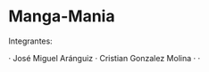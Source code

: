 # Manga-Mania
Integrantes:

· José Miguel Aránguiz
· Cristian Gonzalez Molina
· 
· 

<!--
Ayudas:

https://drive.google.com/drive/folders/1Wq0MYprQALLRkJ8_phkgS-c88X-mSTMq?usp=sharing
https://getbootstrap.com/

<link href="https://cdn.jsdelivr.net/npm/bootstrap@5.3.3/dist/css/bootstrap.min.css" rel="stylesheet" integrity="sha384-QWTKZyjpPEjISv5WaRU9OFeRpok6YctnYmDr5pNlyT2bRjXh0JMhjY6hW+ALEwIH" crossorigin="anonymous">
<link rel="stylesheet" href="https://cdn.jsdelivr.net/npm/bootstrap-icons@1.11.3/font/bootstrap-icons.min.css">

<script src="https://cdn.jsdelivr.net/npm/bootstrap@5.3.3/dist/js/bootstrap.bundle.min.js" integrity="sha384-YvpcrYf0tY3lHB60NNkmXc5s9fDVZLESaAA55NDzOxhy9GkcIdslK1eN7N6jIeHz" crossorigin="anonymous"></script>
-->
